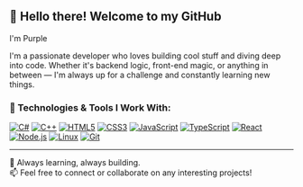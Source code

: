 ## 👋 Hello there! Welcome to my GitHub
I'm Purple

I'm a passionate developer who loves building cool stuff and diving deep into code. Whether it's backend logic, front-end magic, or anything in between — I'm always up for a challenge and constantly learning new things.

### 🧰 Technologies & Tools I Work With:

[![C#](https://img.icons8.com/color/48/c-sharp-logo.png)](https://learn.microsoft.com/en-us/dotnet/csharp/)
[![C++](https://img.icons8.com/color/48/c-plus-plus-logo.png)](https://isocpp.org/)
[![HTML5](https://img.icons8.com/color/48/html-5--v1.png)](https://developer.mozilla.org/en-US/docs/Web/HTML)
[![CSS3](https://img.icons8.com/color/48/css3.png)](https://developer.mozilla.org/en-US/docs/Web/CSS)
[![JavaScript](https://img.icons8.com/color/48/javascript--v1.png)](https://developer.mozilla.org/en-US/docs/Web/JavaScript)
[![TypeScript](https://img.icons8.com/color/48/typescript.png)](https://www.typescriptlang.org/)
[![React](https://img.icons8.com/color/48/react-native.png)](https://reactjs.org/)
[![Node.js](https://img.icons8.com/color/48/nodejs.png)](https://nodejs.org/)
[![Linux](https://img.icons8.com/color/48/linux.png)](https://www.linux.org/)
[![Git](https://img.icons8.com/color/48/git.png)](https://git-scm.com/)

---

🚀 Always learning, always building.  
📫 Feel free to connect or collaborate on any interesting projects!
